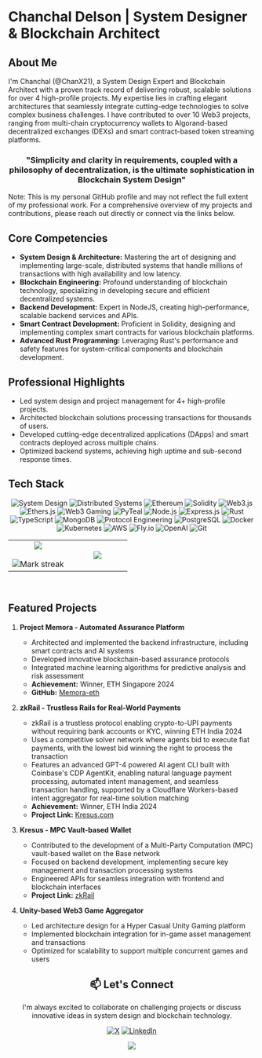 # Chanchal Delson | System Designer & Blockchain Architect

## About Me

I'm Chanchal (@ChanX21), a System Design Expert and Blockchain Architect with a proven track record of delivering robust, scalable solutions for over 4 high-profile projects. My expertise lies in crafting elegant architectures that seamlessly integrate cutting-edge technologies to solve complex business challenges. I have contributed to over 10 Web3 projects, ranging from multi-chain cryptocurrency wallets to Algorand-based decentralized exchanges (DEXs) and smart contract-based token streaming platforms.

<h3 align="center">
   "Simplicity and clarity in requirements, coupled with a philosophy of decentralization, is the ultimate sophistication in Blockchain System Design"
</h3>

Note: This is my personal GitHub profile and may not reflect the full extent of my professional work. For a comprehensive overview of my projects and contributions, please reach out directly or connect via the links below.

## Core Competencies

- **System Design & Architecture:** Mastering the art of designing and implementing large-scale, distributed systems that handle millions of transactions with high availability and low latency.
- **Blockchain Engineering:** Profound understanding of blockchain technology, specializing in developing secure and efficient decentralized systems.
- **Backend Development:** Expert in NodeJS, creating high-performance, scalable backend services and APIs.
- **Smart Contract Development:** Proficient in Solidity, designing and implementing complex smart contracts for various blockchain platforms.
- **Advanced Rust Programming:** Leveraging Rust's performance and safety features for system-critical components and blockchain development.

## Professional Highlights

- Led system design and project management for 4+ high-profile projects.
- Architected blockchain solutions processing transactions for thousands of users.
- Developed cutting-edge decentralized applications (DApps) and smart contracts deployed across multiple chains.
- Optimized backend systems, achieving high uptime and sub-second response times.

## Tech Stack

<div align="center">

![System Design](https://img.shields.io/badge/-System%20Design-0A192F?style=for-the-badge&logoColor=64FFDA)
![Distributed Systems](https://img.shields.io/badge/-Distributed%20Systems-0A192F?style=for-the-badge&logoColor=64FFDA)
![Ethereum](https://img.shields.io/badge/-Ethereum-0A192F?style=for-the-badge&logo=Ethereum&logoColor=64FFDA)
![Solidity](https://img.shields.io/badge/-Solidity-0A192F?style=for-the-badge&logo=solidity&logoColor=64FFDA)
![Web3.js](https://img.shields.io/badge/-Web3.js-0A192F?style=for-the-badge&logo=web3dotjs&logoColor=64FFDA)
![Ethers.js](https://img.shields.io/badge/-Ethers.js-0A192F?style=for-the-badge&logo=ethereum&logoColor=64FFDA)
![Web3 Gaming](https://img.shields.io/badge/-Web3%20Gaming-0A192F?style=for-the-badge&logo=unity&logoColor=64FFDA)
![PyTeal](https://img.shields.io/badge/-PyTeal-0A192F?style=for-the-badge&logo=algorand&logoColor=64FFDA)
![Node.js](https://img.shields.io/badge/-Node.js-0A192F?style=for-the-badge&logo=nodedotjs&logoColor=64FFDA)
![Express.js](https://img.shields.io/badge/-Express.js-0A192F?style=for-the-badge&logo=express&logoColor=64FFDA)
![Rust](https://img.shields.io/badge/-Rust-0A192F?style=for-the-badge&logo=rust&logoColor=64FFDA)
![TypeScript](https://img.shields.io/badge/-TypeScript-0A192F?style=for-the-badge&logo=typescript&logoColor=64FFDA)
![MongoDB](https://img.shields.io/badge/-MongoDB-0A192F?style=for-the-badge&logo=mongodb&logoColor=64FFDA)
![Protocol Engineering](https://img.shields.io/badge/-Protocol%20Engineering-0A192F?style=for-the-badge&logoColor=64FFDA)
![PostgreSQL](https://img.shields.io/badge/-PostgreSQL-0A192F?style=for-the-badge&logo=postgresql&logoColor=64FFDA)
![Docker](https://img.shields.io/badge/-Docker-0A192F?style=for-the-badge&logo=docker&logoColor=64FFDA)
![Kubernetes](https://img.shields.io/badge/-Kubernetes-0A192F?style=for-the-badge&logo=kubernetes&logoColor=64FFDA)
![AWS](https://img.shields.io/badge/-AWS-0A192F?style=for-the-badge&logo=amazon-aws&logoColor=64FFDA)
![Fly.io](https://img.shields.io/badge/-Fly.io-0A192F?style=for-the-badge&logo=fly-dot-io&logoColor=64FFDA)
![OpenAI](https://img.shields.io/badge/-OpenAI-0A192F?style=for-the-badge&logo=openai&logoColor=64FFDA)
![Git](https://img.shields.io/badge/-Git-0A192F?style=for-the-badge&logo=git&logoColor=64FFDA)

<p align="center">
  <!--- stats (start) -->
<table align="center">
<tr border="none">
<td width="50%" align="center">
  <img  align="center"  src="https://github-readme-stats.vercel.app/api?username=chanx21&theme=dark&show_icons=true&count_private=true" />
  <br></br>
  <img  title="🔥 Get streak stats for your profile at git.io/streak-stats" alt="Mark streak" src="https://github-readme-streak-stats.herokuapp.com/?user=chanx21&theme=dark&hide_border=false" /> 
</td>
<td width="50%" align="center">
  <img  align="center"  src="https://github-readme-stats.anuraghazra1.vercel.app/api/top-langs/?username=chanx21&theme=dark&hide_border=false&no-bg=true&no-frame=true&langs_count=7"/>
  </td>
</tr>
</table>
</p>

<br clear="both">

<div align="left">

## Featured Projects

1. **Project Memora - Automated Assurance Platform**
   - Architected and implemented the backend infrastructure, including smart contracts and AI systems
   - Developed innovative blockchain-based assurance protocols
   - Integrated machine learning algorithms for predictive analysis and risk assessment
   - **Achievement:** Winner, ETH Singapore 2024
   - **GitHub:** [Memora-eth](https://github.com/Memora-eth)

2. **zkRail - Trustless Rails for Real-World Payments**
   - zkRail is a trustless protocol enabling crypto-to-UPI payments without requiring bank accounts or KYC, winning ETH India 2024
   - Uses a competitive solver network where agents bid to execute fiat payments, with the lowest bid winning the right to process the transaction
   - Features an advanced GPT-4 powered AI agent CLI built with Coinbase's CDP AgentKit, enabling natural language payment processing, automated intent management, and seamless transaction 
     handling, supported by a Cloudflare Workers-based intent aggregator for real-time solution matching
   - **Achievement:** Winner, ETH India 2024
   - **Project Link:** [Kresus.com](https://devfolio.co/projects/zkrail-5702)


3. **Kresus - MPC Vault-based Wallet**
   - Contributed to the development of a Multi-Party Computation (MPC) vault-based wallet on the Base network
   - Focused on backend development, implementing secure key management and transaction processing systems
   - Engineered APIs for seamless integration with frontend and blockchain interfaces
   - **Project Link:** [zkRail](https://kresus.com/)

4. **Unity-based Web3 Game Aggregator**
   - Led architecture design for a Hyper Casual Unity Gaming platform
   - Implemented blockchain integration for in-game asset management and transactions
   - Optimized for scalability to support multiple concurrent games and users

</div>

## 📫 Let's Connect

I'm always excited to collaborate on challenging projects or discuss innovative ideas in system design and blockchain technology.

<p align="left">

[![X](https://img.shields.io/badge/-Twitter-0A192F?style=for-the-badge&logo=x&logoColor=64FFDA)](https://twitter.com/chanchaldelson)
[![LinkedIn](https://img.shields.io/badge/-LinkedIn-0A192F?style=for-the-badge&logo=linkedin&logoColor=64FFDA)](https://www.linkedin.com/in/chanchaldelson/)

</p>
<p><a href="https://github.com/antonkomarev/github-profile-views-counter">
    <img src="https://komarev.com/ghpvc/?username=Chanx21&style=for-the-badge">
</a></p>

